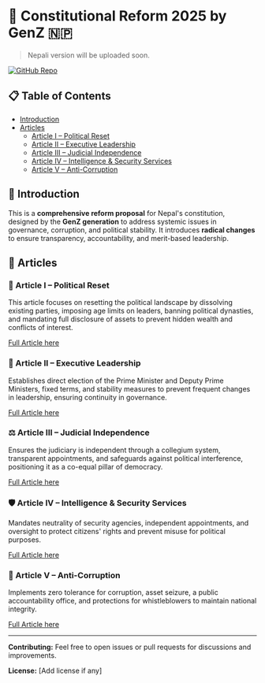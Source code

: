# 📜 Constitutional Reform 2025 by GenZ 🇳🇵

> Nepali version will be uploaded soon.

[![GitHub Repo](https://img.shields.io/badge/GitHub-Repo-blue)](https://github.com/nepalconstitution2025-genz/nepal-genz-constitution-reform-nepali)

## 📋 Table of Contents

- [Introduction](#introduction)
- [Articles](#articles)
  - [Article I – Political Reset](#article-i--political-reset)
  - [Article II – Executive Leadership](#article-ii--executive-leadership)
  - [Article III – Judicial Independence](#article-iii--judicial-independence)
  - [Article IV – Intelligence & Security Services](#article-iv--intelligence--security-services)
  - [Article V – Anti-Corruption](#article-v--anti-corruption)

## 🌟 Introduction

This is a **comprehensive reform proposal** for Nepal's constitution, designed by the **GenZ generation** to address systemic issues in governance, corruption, and political stability. It introduces **radical changes** to ensure transparency, accountability, and merit-based leadership.

## 📖 Articles

### 🔄 Article I – Political Reset

This article focuses on resetting the political landscape by dissolving existing parties, imposing age limits on leaders, banning political dynasties, and mandating full disclosure of assets to prevent hidden wealth and conflicts of interest.

[Full Article here](https://github.com/nepalconstitution2025-genz/nepal-genz-constitution-reform/blob/main/Article%20I%20%E2%80%93%20Political%20Reset.md)

### 👥 Article II – Executive Leadership

Establishes direct election of the Prime Minister and Deputy Prime Ministers, fixed terms, and stability measures to prevent frequent changes in leadership, ensuring continuity in governance.

[Full Article here](https://github.com/nepalconstitution2025-genz/nepal-genz-constitution-reform/blob/main/Article%20II%20%E2%80%93%20Executive%20Leadership.md)

### ⚖️ Article III – Judicial Independence

Ensures the judiciary is independent through a collegium system, transparent appointments, and safeguards against political interference, positioning it as a co-equal pillar of democracy.

[Full Article here](https://github.com/nepalconstitution2025-genz/nepal-genz-constitution-reform/blob/main/Article%20III%20%E2%80%93%20Judicial%20Independence.md)

### 🛡️ Article IV – Intelligence & Security Services

Mandates neutrality of security agencies, independent appointments, and oversight to protect citizens' rights and prevent misuse for political purposes.

[Full Article here](https://github.com/nepalconstitution2025-genz/nepal-genz-constitution-reform/blob/main/Article%20IV%20%E2%80%93%20Intelligence%20%26%20Security%20Services.md)

### 🚫 Article V – Anti-Corruption

Implements zero tolerance for corruption, asset seizure, a public accountability office, and protections for whistleblowers to maintain national integrity.

[Full Article here](https://github.com/nepalconstitution2025-genz/nepal-genz-constitution-reform/blob/main/Article%20V%20%E2%80%93%20Anti-Corruption.md)

---

**Contributing:** Feel free to open issues or pull requests for discussions and improvements.

**License:** [Add license if any]